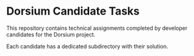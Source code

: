 # Dorsium Candidate Tasks

This repository contains technical assignments completed by developer candidates for the Dorsium project.

Each candidate has a dedicated subdirectory with their solution.
